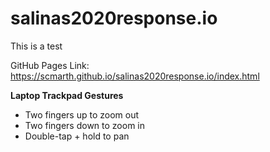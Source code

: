 # salinas2020response.io

This is a test

GitHub Pages Link: https://scmarth.github.io/salinas2020response.io/index.html

**Laptop Trackpad Gestures**
* Two fingers up to zoom out
* Two fingers down to zoom in
* Double-tap + hold to pan
